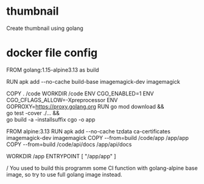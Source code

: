 # thumbnail
Create thumbnail using golang

# docker file config

FROM golang:1.15-alpine3.13 as build

RUN apk add --no-cache build-base imagemagick-dev imagemagick

COPY . /code
WORKDIR /code
ENV CGO_ENABLED=1
ENV CGO_CFLAGS_ALLOW=-Xpreprocessor
ENV GOPROXY=https://proxy.golang.org
RUN go mod download && \
    go test -cover ./... && \
    go build -a -installsuffix cgo -o app

FROM alpine:3.13
RUN apk add --no-cache tzdata ca-certificates imagemagick-dev imagemagick
COPY --from=build /code/app /app/app
COPY --from=build /code/api/docs /app/api/docs

WORKDIR /app
ENTRYPOINT [ "/app/app" ]


/ You used to build this programm some CI function with golang-alpine base image, so try to use full golang image instead.
